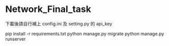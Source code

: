 ﻿# Network_Final_task

下載後請自行補上 config.ini 及 setting.py 的 api_key 

pip install -r requirements.txt
python manage.py migrate
python manage.py runserver
